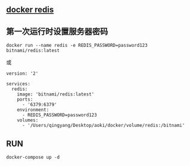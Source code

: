 

## [docker redis](https://hub.docker.com/r/bitnami/redis/)


## 第一次运行时设置服务器密码
```
docker run --name redis -e REDIS_PASSWORD=password123 bitnami/redis:latest
```

或
```
version: '2'

services:
  redis:
    image: 'bitnami/redis:latest'
    ports:
      - '6379:6379'
    environment:
      - REDIS_PASSWORD=password123
    volumes:
      - '/Users/qingyang/Desktop/aoki/docker/volume/redis:/bitnami'
```

## RUN
```
docker-compose up -d
```